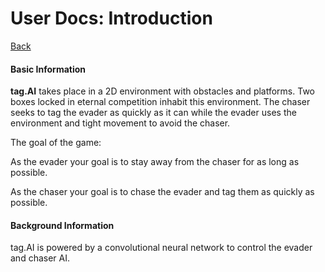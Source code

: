 # User Docs: Introduction

[Back](index.md)

#### Basic Information

**tag.AI** takes place in a 2D environment with obstacles and platforms. Two boxes locked in eternal competition inhabit this environment. The chaser seeks to tag the evader as quickly as it can while the evader uses the environment and tight movement to avoid the chaser.

The goal of the game:

As the evader your goal is to stay away from the chaser for as long as possible.

As the chaser your goal is to chase the evader and tag them as quickly as possible.

#### Background Information

tag.AI is powered by a convolutional neural network to control the evader and chaser AI.
